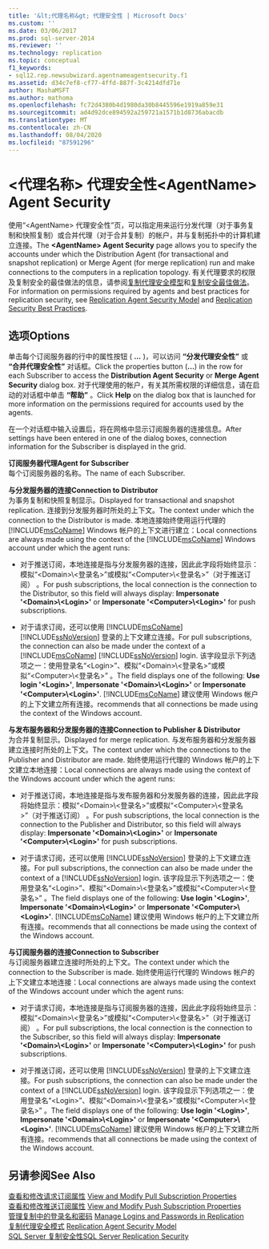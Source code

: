 ```yaml
---
title: '&lt;代理名称&gt; 代理安全性 | Microsoft Docs'
ms.custom: ''
ms.date: 03/06/2017
ms.prod: sql-server-2014
ms.reviewer: ''
ms.technology: replication
ms.topic: conceptual
f1_keywords:
- sql12.rep.newsubwizard.agentnameagentsecurity.f1
ms.assetid: d34c7ef8-cf77-4ffd-887f-3c4214dfd71e
author: MashaMSFT
ms.author: mathoma
ms.openlocfilehash: fc72d4380b4d1980da30b8445596e1919a859e31
ms.sourcegitcommit: ad4d92dce894592a259721a1571b1d8736abacdb
ms.translationtype: MT
ms.contentlocale: zh-CN
ms.lasthandoff: 08/04/2020
ms.locfileid: "87591296"
---
```

# <a name="ltagentnamegt-agent-security"></a><span data-ttu-id="b4adc-102">&lt;代理名称&gt; 代理安全性</span><span class="sxs-lookup"><span data-stu-id="b4adc-102">&lt;AgentName&gt; Agent Security</span></span>
  <span data-ttu-id="b4adc-103">使用“\<AgentName> 代理安全性”页，可以指定用来运行分发代理（对于事务复制和快照复制）或合并代理（对于合并复制）的帐户，并与复制拓扑中的计算机建立连接。</span><span class="sxs-lookup"><span data-stu-id="b4adc-103">The **\<AgentName> Agent Security** page allows you to specify the accounts under which the Distribution Agent (for transactional and snapshot replication) or Merge Agent (for merge replication) run and make connections to the computers in a replication topology.</span></span> <span data-ttu-id="b4adc-104">有关代理要求的权限及复制安全的最佳做法的信息，请参阅[复制代理安全模型](security/replication-agent-security-model.md)和[复制安全最佳做法](security/replication-security-best-practices.md)。</span><span class="sxs-lookup"><span data-stu-id="b4adc-104">For information on permissions required by agents and best practices for replication security, see [Replication Agent Security Model](security/replication-agent-security-model.md) and [Replication Security Best Practices](security/replication-security-best-practices.md).</span></span>  
  
## <a name="options"></a><span data-ttu-id="b4adc-105">选项</span><span class="sxs-lookup"><span data-stu-id="b4adc-105">Options</span></span>  
 <span data-ttu-id="b4adc-106">单击每个订阅服务器的行中的属性按钮 ( **...** )，可以访问 **“分发代理安全性”** 或 **“合并代理安全性”** 对话框。</span><span class="sxs-lookup"><span data-stu-id="b4adc-106">Click the properties button (**...**) in the row for each Subscriber to access the **Distribution Agent Security** or **Merge Agent Security** dialog box.</span></span> <span data-ttu-id="b4adc-107">对于代理使用的帐户，有关其所需权限的详细信息，请在启动的对话框中单击 **“帮助”** 。</span><span class="sxs-lookup"><span data-stu-id="b4adc-107">Click **Help** on the dialog box that is launched for more information on the permissions required for accounts used by the agents.</span></span>  
  
 <span data-ttu-id="b4adc-108">在一个对话框中输入设置后，将在网格中显示订阅服务器的连接信息。</span><span class="sxs-lookup"><span data-stu-id="b4adc-108">After settings have been entered in one of the dialog boxes, connection information for the Subscriber is displayed in the grid.</span></span>  
  
 <span data-ttu-id="b4adc-109">**订阅服务器代理**</span><span class="sxs-lookup"><span data-stu-id="b4adc-109">**Agent for Subscriber**</span></span>  
 <span data-ttu-id="b4adc-110">每个订阅服务器的名称。</span><span class="sxs-lookup"><span data-stu-id="b4adc-110">The name of each Subscriber.</span></span>  
  
 <span data-ttu-id="b4adc-111">**与分发服务器的连接**</span><span class="sxs-lookup"><span data-stu-id="b4adc-111">**Connection to Distributor**</span></span>  
 <span data-ttu-id="b4adc-112">为事务复制和快照复制显示。</span><span class="sxs-lookup"><span data-stu-id="b4adc-112">Displayed for transactional and snapshot replication.</span></span> <span data-ttu-id="b4adc-113">连接到分发服务器时所处的上下文。</span><span class="sxs-lookup"><span data-stu-id="b4adc-113">The context under which the connection to the Distributor is made.</span></span> <span data-ttu-id="b4adc-114">本地连接始终使用运行代理的 [!INCLUDE[msCoName](../../includes/msconame-md.md)] Windows 帐户的上下文进行建立：</span><span class="sxs-lookup"><span data-stu-id="b4adc-114">Local connections are always made using the context of the [!INCLUDE[msCoName](../../includes/msconame-md.md)] Windows account under which the agent runs:</span></span>  
  
-   <span data-ttu-id="b4adc-115">对于推送订阅，本地连接是指与分发服务器的连接，因此此字段将始终显示：模拟“\<Domain>\\<登录名\>”或模拟“\<Computer>\\<登录名\>”（对于推送订阅） 。</span><span class="sxs-lookup"><span data-stu-id="b4adc-115">For push subscriptions, the local connection is the connection to the Distributor, so this field will always display: **Impersonate '\<Domain>\\<Login\>'** or **Impersonate '\<Computer>\\<Login\>'** for push subscriptions.</span></span>  
  
-   <span data-ttu-id="b4adc-116">对于请求订阅，还可以使用 [!INCLUDE[msCoName](../../includes/msconame-md.md)] [!INCLUDE[ssNoVersion](../../includes/ssnoversion-md.md)] 登录的上下文建立连接。</span><span class="sxs-lookup"><span data-stu-id="b4adc-116">For pull subscriptions, the connection can also be made under the context of a [!INCLUDE[msCoName](../../includes/msconame-md.md)] [!INCLUDE[ssNoVersion](../../includes/ssnoversion-md.md)] login.</span></span> <span data-ttu-id="b4adc-117">该字段显示下列选项之一：使用登录名“\<Login>”、模拟“\<Domain>\\<登录名\>”或模拟“\<Computer>\\<登录名\>”  。</span><span class="sxs-lookup"><span data-stu-id="b4adc-117">The field displays one of the following: **Use login '\<Login>'**, **Impersonate '\<Domain>\\<Login\>'** or **Impersonate '\<Computer>\\<Login\>'**.</span></span> [!INCLUDE[msCoName](../../includes/msconame-md.md)] <span data-ttu-id="b4adc-118">建议使用 Windows 帐户的上下文建立所有连接。</span><span class="sxs-lookup"><span data-stu-id="b4adc-118">recommends that all connections be made using the context of the Windows account.</span></span>  
  
 <span data-ttu-id="b4adc-119">**与发布服务器和分发服务器的连接**</span><span class="sxs-lookup"><span data-stu-id="b4adc-119">**Connection to Publisher & Distributor**</span></span>  
 <span data-ttu-id="b4adc-120">为合并复制显示。</span><span class="sxs-lookup"><span data-stu-id="b4adc-120">Displayed for merge replication.</span></span> <span data-ttu-id="b4adc-121">与发布服务器和分发服务器建立连接时所处的上下文。</span><span class="sxs-lookup"><span data-stu-id="b4adc-121">The context under which the connections to the Publisher and Distributor are made.</span></span> <span data-ttu-id="b4adc-122">始终使用运行代理的 Windows 帐户的上下文建立本地连接：</span><span class="sxs-lookup"><span data-stu-id="b4adc-122">Local connections are always made using the context of the Windows account under which the agent runs:</span></span>  
  
-   <span data-ttu-id="b4adc-123">对于推送订阅，本地连接是指与发布服务器和分发服务器的连接，因此此字段将始终显示：模拟“\<Domain>\\<登录名\>”或模拟“\<Computer>\\<登录名\>”（对于推送订阅） 。</span><span class="sxs-lookup"><span data-stu-id="b4adc-123">For push subscriptions, the local connection is the connection to the Publisher and Distributor, so this field will always display: **Impersonate '\<Domain>\\<Login\>'** or **Impersonate '\<Computer>\\<Login\>'** for push subscriptions.</span></span>  
  
-   <span data-ttu-id="b4adc-124">对于请求订阅，还可以使用 [!INCLUDE[ssNoVersion](../../includes/ssnoversion-md.md)] 登录的上下文建立连接。</span><span class="sxs-lookup"><span data-stu-id="b4adc-124">For pull subscriptions, the connection can also be made under the context of a [!INCLUDE[ssNoVersion](../../includes/ssnoversion-md.md)] login.</span></span> <span data-ttu-id="b4adc-125">该字段显示下列选项之一：使用登录名“\<Login>”、模拟“\<Domain>\\<登录名\>”或模拟“\<Computer>\\<登录名\>”  。</span><span class="sxs-lookup"><span data-stu-id="b4adc-125">The field displays one of the following: **Use login '\<Login>'**, **Impersonate '\<Domain>\\<Login\>'** or **Impersonate '\<Computer>\\<Login\>'**.</span></span> [!INCLUDE[msCoName](../../includes/msconame-md.md)] <span data-ttu-id="b4adc-126">建议使用 Windows 帐户的上下文建立所有连接。</span><span class="sxs-lookup"><span data-stu-id="b4adc-126">recommends that all connections be made using the context of the Windows account.</span></span>  
  
 <span data-ttu-id="b4adc-127">**与订阅服务器的连接**</span><span class="sxs-lookup"><span data-stu-id="b4adc-127">**Connection to Subscriber**</span></span>  
 <span data-ttu-id="b4adc-128">与订阅服务器建立连接时所处的上下文。</span><span class="sxs-lookup"><span data-stu-id="b4adc-128">The context under which the connection to the Subscriber is made.</span></span> <span data-ttu-id="b4adc-129">始终使用运行代理的 Windows 帐户的上下文建立本地连接：</span><span class="sxs-lookup"><span data-stu-id="b4adc-129">Local connections are always made using the context of the Windows account under which the agent runs:</span></span>  
  
-   <span data-ttu-id="b4adc-130">对于请求订阅，本地连接是指与订阅服务器的连接，因此此字段将始终显示：模拟“\<Domain>\\<登录名\>”或模拟“\<Computer>\\<登录名\>”（对于推送订阅） 。</span><span class="sxs-lookup"><span data-stu-id="b4adc-130">For pull subscriptions, the local connection is the connection to the Subscriber, so this field will always display: **Impersonate '\<Domain>\\<Login\>'** or **Impersonate '\<Computer>\\<Login\>'** for push subscriptions.</span></span>  
  
-   <span data-ttu-id="b4adc-131">对于推送订阅，还可以使用 [!INCLUDE[ssNoVersion](../../includes/ssnoversion-md.md)] 登录的上下文建立连接。</span><span class="sxs-lookup"><span data-stu-id="b4adc-131">For push subscriptions, the connection can also be made under the context of a [!INCLUDE[ssNoVersion](../../includes/ssnoversion-md.md)] login.</span></span> <span data-ttu-id="b4adc-132">该字段显示下列选项之一：使用登录名“\<Login>”、模拟“\<Domain>\\<登录名\>”或模拟“\<Computer>\\<登录名\>”  。</span><span class="sxs-lookup"><span data-stu-id="b4adc-132">The field displays one of the following: **Use login '\<Login>'**, **Impersonate '\<Domain>\\<Login\>'** or **Impersonate '\<Computer>\\<Login\>'**.</span></span> [!INCLUDE[msCoName](../../includes/msconame-md.md)] <span data-ttu-id="b4adc-133">建议使用 Windows 帐户的上下文建立所有连接。</span><span class="sxs-lookup"><span data-stu-id="b4adc-133">recommends that all connections be made using the context of the Windows account.</span></span>  
  
## <a name="see-also"></a><span data-ttu-id="b4adc-134">另请参阅</span><span class="sxs-lookup"><span data-stu-id="b4adc-134">See Also</span></span>  
 <span data-ttu-id="b4adc-135">[查看和修改请求订阅属性](view-and-modify-pull-subscription-properties.md) </span><span class="sxs-lookup"><span data-stu-id="b4adc-135">[View and Modify Pull Subscription Properties](view-and-modify-pull-subscription-properties.md) </span></span>  
 <span data-ttu-id="b4adc-136">[查看和修改推送订阅属性](view-and-modify-push-subscription-properties.md) </span><span class="sxs-lookup"><span data-stu-id="b4adc-136">[View and Modify Push Subscription Properties](view-and-modify-push-subscription-properties.md) </span></span>  
 <span data-ttu-id="b4adc-137">[管理复制中的登录名和密码](security/identity-and-access-control-replication.md#manage-logins-and-passwords-in-replication) </span><span class="sxs-lookup"><span data-stu-id="b4adc-137">[Manage Logins and Passwords in Replication](security/identity-and-access-control-replication.md#manage-logins-and-passwords-in-replication) </span></span>  
 <span data-ttu-id="b4adc-138">[复制代理安全模式](security/replication-agent-security-model.md) </span><span class="sxs-lookup"><span data-stu-id="b4adc-138">[Replication Agent Security Model](security/replication-agent-security-model.md) </span></span>  
 [<span data-ttu-id="b4adc-139">SQL Server 复制安全性</span><span class="sxs-lookup"><span data-stu-id="b4adc-139">SQL Server Replication Security</span></span>](security/view-and-modify-replication-security-settings.md)  
  
  
